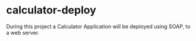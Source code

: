 # calculator-deploy
During this project a Calculator Application will be deployed using SOAP, to a web server.
